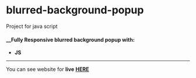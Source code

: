 # blurred-background-popup
Project for java script

#### __Fully Responsive blurred background popup with: <br>
+  __JS__

___
You can see website for __live__ [__HERE__](https://shakstick.github.io/blurred-background-popup/)
